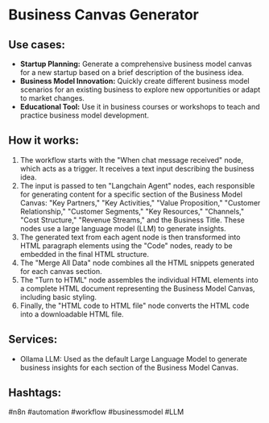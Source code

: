 # Business Canvas Generator

## Use cases:

- **Startup Planning:** Generate a comprehensive business model canvas for a new startup based on a brief description of the business idea.
- **Business Model Innovation:** Quickly create different business model scenarios for an existing business to explore new opportunities or adapt to market changes.
- **Educational Tool:** Use it in business courses or workshops to teach and practice business model development.

## How it works:

1.  The workflow starts with the "When chat message received" node, which acts as a trigger. It receives a text input describing the business idea.
2.  The input is passed to ten "Langchain Agent" nodes, each responsible for generating content for a specific section of the Business Model Canvas: "Key Partners," "Key Activities," "Value Proposition," "Customer Relationship," "Customer Segments," "Key Resources," "Channels," "Cost Structure," "Revenue Streams," and the Business Title. These nodes use a large language model (LLM) to generate insights.
3.  The generated text from each agent node is then transformed into HTML paragraph elements using the "Code" nodes, ready to be embedded in the final HTML structure.
4.  The "Merge All Data" node combines all the HTML snippets generated for each canvas section.
5.  The "Turn to HTML" node assembles the individual HTML elements into a complete HTML document representing the Business Model Canvas, including basic styling.
6.  Finally, the "HTML code to HTML file" node converts the HTML code into a downloadable HTML file.

## Services:

-   Ollama LLM: Used as the default Large Language Model to generate business insights for each section of the Business Model Canvas.

## Hashtags:

#n8n #automation #workflow #businessmodel #LLM

